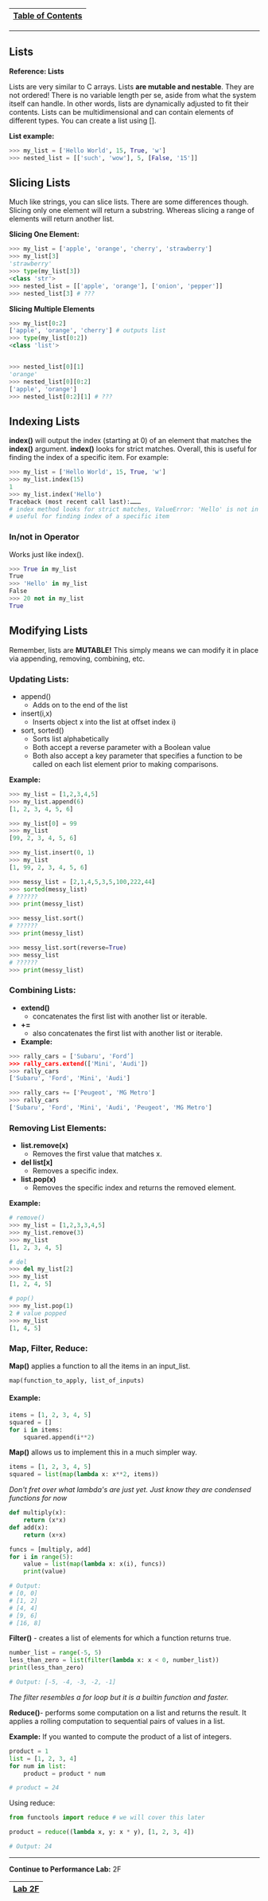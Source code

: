 |[Table of Contents](/00-Table-of-Contents.md)|
|---|

---

## Lists

**Reference: Lists**

Lists are very similar to C arrays. Lists **are mutable and nestable**. They are not ordered! There is no variable length per se, aside from what the system itself can handle. In other words, lists are dynamically adjusted to fit their contents. Lists can be multidimensional and can contain elements of different types. You can create a list using \[\].

**List example:**

```python
>>> my_list = ['Hello World', 15, True, 'w']​
>>> nested_list = [['such', 'wow'], 5, [False, '15']]​
```

## Slicing Lists

Much like strings, you can slice lists. There are some differences though. Slicing only one element will return a substring. Whereas slicing a range of elements will return another list.

**Slicing One Element:**

```python
>>> my_list = ['apple', 'orange', 'cherry', 'strawberry']​
>>> my_list[3]​
'strawberry'​
>>> type(my_list[3])
<class 'str'>
>>> nested_list = [['apple', 'orange'], ['onion', 'pepper']]​
>>> nested_list[3] # ???​
```

**Slicing Multiple Elements**

```python
>>> my_list[0:2]
['apple', 'orange', 'cherry'] # outputs list
>>> type(my_list[0:2])
<class 'list'>


>>> nested_list[0][1]​
'orange'​
>>> nested_list[0][0:2]​
['apple', 'orange']​
>>> nested_list[0:2][1] # ???​
```

## Indexing Lists

**index\(\)** will output the index (starting at 0) of an element that matches the **index\(\)** argument. **index\(\)** looks for strict matches. Overall, this is useful for finding the index of a specific item. For example:

```python
>>> my_list = ['Hello World', 15, True, 'w']​
>>> my_list.index(15)​
1​
>>> my_list.index('Hello')​
Traceback (most recent call last):………​
# index method looks for strict matches​, ValueError: 'Hello' is not in list
# useful for finding index of a specific item
```

### In/not in Operator

Works just like index\(\).

```python
>>> True in my_list​
True​
>>> 'Hello' in my_list​
False​
>>> 20 not in my_list​
True
```

## Modifying Lists

Remember, lists are **MUTABLE!** This simply means we can modify it in place via appending, removing, combining, etc.

### Updating Lists:

* append\(\)
  * Adds on to the end of the list​
* insert\(i,x\)​
  * Inserts object x into the list at offset index i\)​
* sort, sorted\(\)​
  * Sorts list alphabetically​
  * Both accept a reverse parameter with a Boolean value​
  * Both also accept a key parameter that specifies a function to be called on each list element prior to making comparisons.​

**Example:**

```python
>>> my_list = [1,2,3,4,5]​
>>> my_list.append(6)​
[1, 2, 3, 4, 5, 6]​

>>> my_list[0] = 99​
>>> my_list​
[99, 2, 3, 4, 5, 6]​

>>> my_list.insert(0, 1)​
>>> my_list​
[1, 99, 2, 3, 4, 5, 6]​

>>> messy_list = [2,1,4,5,3,5,100,222,44]​
>>> sorted(messy_list)​
# ??????​
>>> print(messy_list)

>>> messy_list.sort()
# ??????
>>> print(messy_list)

>>> messy_list.sort(reverse=True)​
>>> messy_list​
# ??????​
>>> print(messy_list)
```

### Combining Lists:

* **extend\(\)​**
  * concatenates the first list with another list or iterable.​
* **+=​**
  * also concatenates the first list with another list or iterable.​
* **Example:**

```python
>>> rally_cars = ['Subaru', 'Ford’]​
>>> rally_cars.extend(['Mini', 'Audi'])​
>>> rally_cars​
['Subaru', 'Ford', 'Mini', 'Audi']​

>>> rally_cars += ['Peugeot', 'MG Metro']​
>>> rally_cars​
['Subaru', 'Ford', 'Mini', 'Audi', 'Peugeot', 'MG Metro']​
```

### Removing List Elements:

* **list.remove\(x\)​**
  * Removes the first value that matches x.​
* **del list\[x\]​**
  * Removes a specific index.​
* **list.pop\(x\)​**
  * Removes the specific index and returns the removed element.​

**Example:**

```python
# remove()​
>>> my_list = [1,2,3,3,4,5]​
>>> my_list.remove(3)​
>>> my_list​
[1, 2, 3, 4, 5]​

# del​
>>> del my_list[2]​
>>> my_list​
[1, 2, 4, 5]​

# pop()​
>>> my_list.pop(1)​
2 # value popped​
>>> my_list​
[1, 4, 5]​
```

### Map, Filter, Reduce:

**Map\(\)** applies a function to all the items in an input\_list.

```text
map(function_to_apply, list_of_inputs)
```

#### Example:

```python
items = [1, 2, 3, 4, 5]
squared = []
for i in items:
    squared.append(i**2)
```

**Map\(\)** allows us to implement this in a much simpler way.

```python
items = [1, 2, 3, 4, 5]
squared = list(map(lambda x: x**2, items))
```

_Don't fret over what lambda's are just yet. Just know they are condensed functions for now_

```python
def multiply(x):
    return (x*x)
def add(x):
    return (x+x)

funcs = [multiply, add]
for i in range(5):
    value = list(map(lambda x: x(i), funcs))
    print(value)

# Output:
# [0, 0]
# [1, 2]
# [4, 4]
# [9, 6]
# [16, 8]
```

**Filter\(\)** - creates a list of elements for which a function returns true.

```python
number_list = range(-5, 5)
less_than_zero = list(filter(lambda x: x < 0, number_list))
print(less_than_zero)

# Output: [-5, -4, -3, -2, -1]
```

_The filter resembles a for loop but it is a builtin function and faster._

**Reduce\(\)**- performs some computation on a list and returns the result. It applies a rolling computation to sequential pairs of values in a list.

**Example:** If you wanted to compute the product of a list of integers.

```python
product = 1
list = [1, 2, 3, 4]
for num in list:
    product = product * num

# product = 24
```

Using reduce:

```python
from functools import reduce # we will cover this later

product = reduce((lambda x, y: x * y), [1, 2, 3, 4])

# Output: 24
```  

---

**Continue to Performance Lab:** 2F

|[Lab 2F](/02_Data_Types/lab2f.md)|
|---|

